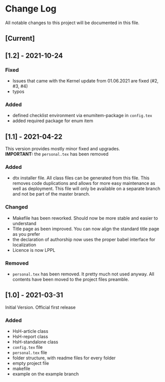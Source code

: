 # Change Log
All notable changes to this project will be documented in this file.


## [Current]

## [1.2] - 2021-10-24

### Fixed
- Issues that came with the Kernel update from 01.06.2021 are fixed (#2, #3, #4)
- typos

### Added
- defined checklist environment via enumitem-package in `config.tex`
- added required package for enum item


## [1.1] - 2021-04-22

This version provides mostly minor fixed and upgrades.  
**IMPORTANT:** the `personal.tex` has been removed

### Added
 - dtx installer file. All class files can be generated from this file. This removes code duplications and allows for more easy maintenance as well as
 	deployment. This file will only be available on a separate branch and not be part of the master branch.

### Changed
 - Makefile has been reworked. Should now be more stable and easier to understand
 - Title page as been improved. You can now align the standard title page as you prefer
 - the declaration of authorship now uses the proper babel interface for localization
 - Licence is now LPPL

### Removed
 - `personal.tex` has been removed. It pretty much not used anyway. All contents have been moved to the project files preamble.


## [1.0] - 2021-03-31
Initial Version. Official first release

### Added
 - HsH-article class
 - HsH-report class
 - HsH-standalone class
 - `config.tex` file
 - `personal.tex` file
 - folder structure, with readme files for every folder
 - empty project file
 - makefile
 - example on the example branch
